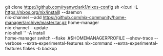 git clone https://github.com/ryanwclark1/nixos-config
sh <(curl -L https://nixos.org/nix/install) --daemon \
nix-channel --add https://github.com/nix-community/home-manager/archive/master.tar.gz home-manager \
nix-channel --update \
nix-shell '<home-manager>' -A install \
home-manager switch --flake .#$HOMEMANAGERPROFILE --show-trace --verbose --extra-experimental-features nix-command --extra-experimental-features flakes -b backup
